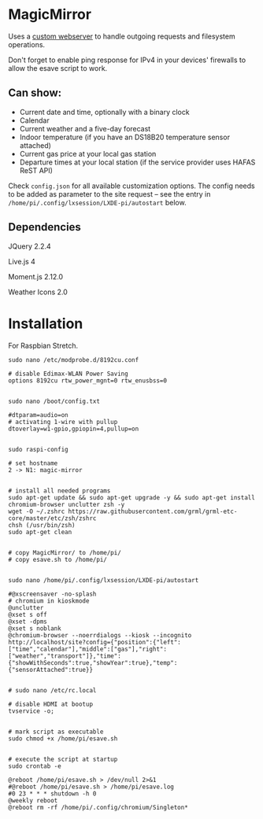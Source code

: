 # MagicMirror
Uses a [custom webserver](https://github.com/nilswende/MagicMirror-server) to handle outgoing requests and filesystem operations.

Don't forget to enable ping response for IPv4 in your devices' firewalls to allow the esave script to work.

## Can show:
- Current date and time, optionally with a binary clock
- Calendar
- Current weather and a five-day forecast
- Indoor temperature (if you have an DS18B20 temperature sensor attached)
- Current gas price at your local gas station
- Departure times at your local station (if the service provider uses HAFAS ReST API)

Check `config.json` for all available customization options. The config needs to be added as parameter to the site request – see the entry in `/home/pi/.config/lxsession/LXDE-pi/autostart` below.

## Dependencies

JQuery 2.2.4

Live.js 4

Moment.js 2.12.0

Weather Icons 2.0

# Installation
For Raspbian Stretch.

	sudo nano /etc/modprobe.d/8192cu.conf

	# disable Edimax-WLAN Power Saving
	options 8192cu rtw_power_mgnt=0 rtw_enusbss=0


	sudo nano /boot/config.txt

	#dtparam=audio=on
	# activating 1-wire with pullup
	dtoverlay=w1-gpio,gpiopin=4,pullup=on


	sudo raspi-config

	# set hostname
	2 -> N1: magic-mirror


	# install all needed programs
	sudo apt-get update && sudo apt-get upgrade -y && sudo apt-get install chromium-browser unclutter zsh -y
	wget -O ~/.zshrc https://raw.githubusercontent.com/grml/grml-etc-core/master/etc/zsh/zshrc
	chsh (/usr/bin/zsh)
	sudo apt-get clean


	# copy MagicMirror/ to /home/pi/
	# copy esave.sh to /home/pi/


	sudo nano /home/pi/.config/lxsession/LXDE-pi/autostart

	#@xscreensaver -no-splash
	# chromium in kioskmode
	@unclutter
	@xset s off
	@xset -dpms
	@xset s noblank
	@chromium-browser --noerrdialogs --kiosk --incognito http://localhost/site?config={"position":{"left":["time","calendar"],"middle":["gas"],"right":["weather","transport"]},"time":{"showWithSeconds":true,"showYear":true},"temp":{"sensorAttached":true}}


	# sudo nano /etc/rc.local

	# disable HDMI at bootup
	tvservice -o;


	# mark script as executable
	sudo chmod +x /home/pi/esave.sh


	# execute the script at startup
	sudo crontab -e

	@reboot /home/pi/esave.sh > /dev/null 2>&1
	#@reboot /home/pi/esave.sh > /home/pi/esave.log
	#0 23 * * * shutdown -h 0
	@weekly reboot
	@reboot rm -rf /home/pi/.config/chromium/Singleton*
